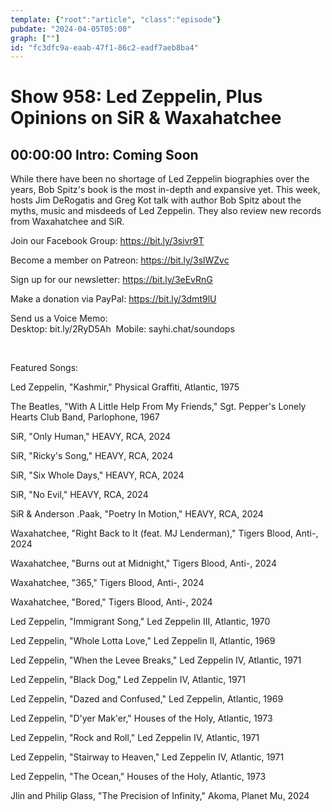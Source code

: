 ```yaml
---
template: {"root":"article", "class":"episode"}
pubdate: "2024-04-05T05:00"
graph: [""]
id: "fc3dfc9a-eaab-47f1-86c2-eadf7aeb8ba4"
---
```






# Show 958: Led Zeppelin, Plus Opinions on SiR & Waxahatchee



## 00:00:00 Intro: Coming Soon

While there have been no shortage of Led Zeppelin biographies over the years, Bob Spitz's book is the most in-depth and expansive yet. This week, hosts Jim DeRogatis and Greg Kot talk with author Bob Spitz about the myths, music and misdeeds of Led Zeppelin. They also review new records from Waxahatchee and SiR.

Join our Facebook Group: https://bit.ly/3sivr9T

Become a member on Patreon: https://bit.ly/3slWZvc

Sign up for our newsletter: https://bit.ly/3eEvRnG

Make a donation via PayPal: https://bit.ly/3dmt9lU

Send us a Voice Memo: Desktop: bit.ly/2RyD5Ah  Mobile: sayhi.chat/soundops

 

Featured Songs:

Led Zeppelin, "Kashmir," Physical Graffiti, Atlantic, 1975

The Beatles, "With A Little Help From My Friends," Sgt. Pepper's Lonely Hearts Club Band, Parlophone, 1967

SiR, "Only Human," HEAVY, RCA, 2024

SiR, "Ricky's Song," HEAVY, RCA, 2024

SiR, "Six Whole Days," HEAVY, RCA, 2024

SiR, "No Evil," HEAVY, RCA, 2024

SiR &amp; Anderson .Paak, "Poetry In Motion," HEAVY, RCA, 2024

Waxahatchee, "Right Back to It (feat. MJ Lenderman)," Tigers Blood, Anti-, 2024

Waxahatchee, "Burns out at Midnight," Tigers Blood, Anti-, 2024

Waxahatchee, "365," Tigers Blood, Anti-, 2024

Waxahatchee, "Bored," Tigers Blood, Anti-, 2024

Led Zeppelin, "Immigrant Song," Led Zeppelin III, Atlantic, 1970

Led Zeppelin, "Whole Lotta Love," Led Zeppelin II, Atlantic, 1969

Led Zeppelin, "When the Levee Breaks," Led Zeppelin IV, Atlantic, 1971

Led Zeppelin, "Black Dog," Led Zeppelin IV, Atlantic, 1971

Led Zeppelin, "Dazed and Confused," Led Zeppelin, Atlantic, 1969

Led Zeppelin, "D'yer Mak'er," Houses of the Holy, Atlantic, 1973

Led Zeppelin, "Rock and Roll," Led Zeppelin IV, Atlantic, 1971

Led Zeppelin, "Stairway to Heaven," Led Zeppelin IV, Atlantic, 1971

Led Zeppelin, "The Ocean," Houses of the Holy, Atlantic, 1973

Jlin and Philip Glass, "The Precision of Infinity," Akoma, Planet Mu, 2024